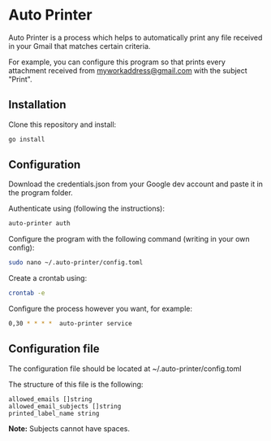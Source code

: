 # Auto Printer

Auto Printer is a process which helps to automatically print any file received in your Gmail that matches certain criteria.

For example, you can configure this program so that prints every attachment received from myworkaddress@gmail.com with the subject "Print".

## Installation

Clone this repository and install:

```bash
go install
```

## Configuration

Download the credentials.json from your Google dev account and paste it in the program folder.

Authenticate using (following the instructions):

```bash
auto-printer auth
```

Configure the program with the following command (writing in your own config):

```bash
sudo nano ~/.auto-printer/config.toml
```

Create a crontab using:

```bash
crontab -e
```

Configure the process however you want, for example:

```bash
0,30 * * * *  auto-printer service
```

## Configuration file

The configuration file should be located at ~/.auto-printer/config.toml

The structure of this file is the following:

```
allowed_emails []string
allowed_email_subjects []string
printed_label_name string
```

**Note:** Subjects cannot have spaces.
